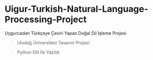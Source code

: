# Uigur-Turkish-Natural-Language-Processing-Project
Uygurcadan Türkçeye Çeviri Yapan Doğal Dil İşleme Projesi
>Uludağ Üniversitesi Tasarım Projesi 

>Python Dili İle Yazıldı

